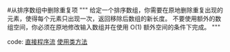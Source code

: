 #从排序数组中删除重复项
"""
给定一个排序数组，你需要在原地删除重复出现的元素，使得每个元素只出现一次，返回移除后数组的新长度。
不要使用额外的数组空间，你必须在原地修改输入数组并在使用 O(1) 额外空间的条件下完成。
"""

code:
[直接程序流](20180716-20180722/code/unique.py)
[使用类方法](20180716-20180722/code/unique.class.py)